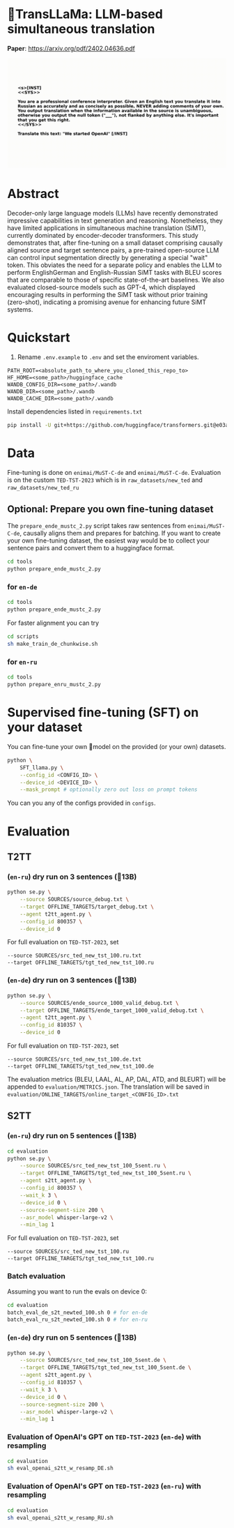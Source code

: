 # 🦙TransLLaMa: LLM-based simultaneous translation

**Paper**: https://arxiv.org/pdf/2402.04636.pdf

![asdf](assets/output.gif)

# Abstract

Decoder-only large language models (LLMs) have recently demonstrated impressive capabilities in text generation and reasoning. Nonetheless, they have limited applications in simultaneous machine translation (SiMT), currently dominated by encoder-decoder transformers. This study demonstrates that, after fine-tuning on a small dataset comprising causally aligned source and target sentence pairs, a pre-trained open-source LLM can control input segmentation directly by generating a special "wait" token. This obviates the need for a separate policy and enables the LLM to perform EnglishGerman and English-Russian SiMT tasks with BLEU scores that are comparable to those of specific state-of-the-art baselines. We also evaluated closed-source models such as GPT-4,
which displayed encouraging results in performing the SiMT task without prior training (zero-shot), indicating a promising avenue for enhancing future SiMT systems.


# Quickstart

1) Rename `.env.example` to `.env` and set the enviroment variables.
```
PATH_ROOT=<absolute_path_to_where_you_cloned_this_repo_to>
HF_HOME=<some_path>/huggingface_cache
WANDB_CONFIG_DIR=<some_path>/.wandb
WANDB_DIR=<some_path>/.wandb
WANDB_CACHE_DIR=<some_path>/.wandb
```

Install dependencies listed in `requirements.txt`

```bash
pip install -U git+https://github.com/huggingface/transformers.git@e03a9cc
```


# Data

Fine-tuning is done on `enimai/MuST-C-de` and `enimai/MuST-C-de`. Evaluation is on the custom `TED-TST-2023` which is in `raw_datasets/new_ted` and `raw_datasets/new_ted_ru`

## Optional: Prepare you own fine-tuning dataset


The `prepare_ende_mustc_2.py` script takes raw sentences from `enimai/MuST-C-de`, causally aligns them and prepares for batching. If you want to create your own fine-tuning dataset, the easiest way would be to collect your sentence pairs and convert them to a huggingface format.

```bash
cd tools
python prepare_ende_mustc_2.py
```

### for `en-de`

```bash
cd tools
python prepare_ende_mustc_2.py
```

For faster alignment you can try

```bash
cd scripts
sh make_train_de_chunkwise.sh
```

### for `en-ru`

```bash
cd tools
python prepare_enru_mustc_2.py
```

# Supervised fine-tuning (SFT) on your dataset

You can fine-tune your own 🤗model on the provided (or your own) datasets.

```bash
python \
    SFT_llama.py \
    --config_id <CONFIG_ID> \
    --device_id <DEVICE_ID> \
    --mask_prompt # optionally zero out loss on prompt tokens
```

You can you any of the configs provided in `configs`.

# Evaluation

## T2TT 

### (`en-ru`) dry run on 3 sentences (🦙13B)

```bash
python se.py \
    --source SOURCES/source_debug.txt \
    --target OFFLINE_TARGETS/target_debug.txt \
    --agent t2tt_agent.py \
    --config_id 800357 \
    --device_id 0
```

For full evaluation on `TED-TST-2023`, set

```
--source SOURCES/src_ted_new_tst_100.ru.txt
--target OFFLINE_TARGETS/tgt_ted_new_tst_100.ru
```

### (`en-de`) dry run on 3 sentences (🦙13B)

```bash
python se.py \
    --source SOURCES/ende_source_1000_valid_debug.txt \
    --target OFFLINE_TARGETS/ende_target_1000_valid_debug.txt \
    --agent t2tt_agent.py \
    --config_id 810357 \
    --device_id 0
```

For full evaluation on `TED-TST-2023`, set

```
--source SOURCES/src_ted_new_tst_100.de.txt
--target OFFLINE_TARGETS/tgt_ted_new_tst_100.de
```

The evaluation metrics (BLEU, LAAL, AL, AP, DAL, ATD, and BLEURT) will be appended to `evaluation/METRICS.json`. The translation will be saved in `evaluation/ONLINE_TARGETS/online_target_<CONFIG_ID>.txt`

## S2TT 

### (`en-ru`) dry run on 5 sentences (🦙13B)

```bash
cd evaluation
python se.py \
    --source SOURCES/src_ted_new_tst_100_5sent.ru \
    --target OFFLINE_TARGETS/tgt_ted_new_tst_100_5sent.ru \
    --agent s2tt_agent.py \
    --config_id 800357 \
    --wait_k 3 \
    --device_id 0 \
    --source-segment-size 200 \
    --asr_model whisper-large-v2 \
    --min_lag 1
```
For full evaluation on `TED-TST-2023`, set

```
--source SOURCES/src_ted_new_tst_100.ru
--target OFFLINE_TARGETS/tgt_ted_new_tst_100.ru
```

### Batch evaluation

Assuming you want to run the evals on device 0:

```bash
cd evaluation
batch_eval_de_s2t_newted_100.sh 0 # for en-de
batch_eval_ru_s2t_newted_100.sh 0 # for en-ru
```

### (`en-de`) dry run on 5 sentences (🦙13B)

```bash
python se.py \
    --source SOURCES/src_ted_new_tst_100_5sent.de \
    --target OFFLINE_TARGETS/tgt_ted_new_tst_100_5sent.de \
    --agent s2tt_agent.py \
    --config_id 810357 \
    --wait_k 3 \
    --device_id 0 \
    --source-segment-size 200 \
    --asr_model whisper-large-v2 \
    --min_lag 1
```

### Evaluation of OpenAI's GPT on `TED-TST-2023` (`en-de`) with resampling

```bash
cd evaluation
sh eval_openai_s2tt_w_resamp_DE.sh
```

### Evaluation of OpenAI's GPT on `TED-TST-2023` (`en-ru`) with resampling

```bash
cd evaluation
sh eval_openai_s2tt_w_resamp_RU.sh